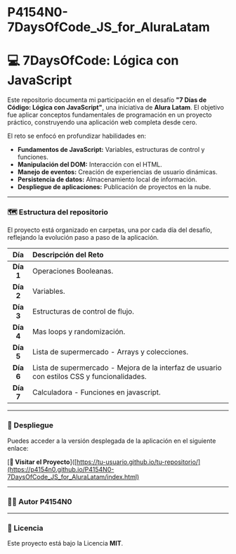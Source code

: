 # P4154N0-7DaysOfCode_JS_for_AluraLatam

# 💻 7DaysOfCode: Lógica con JavaScript

Este repositorio documenta mi participación en el desafío **"7 Días de Código: Lógica con JavaScript"**, una iniciativa de **Alura Latam**. El objetivo fue aplicar conceptos fundamentales de programación en un proyecto práctico, construyendo una aplicación web completa desde cero.

El reto se enfocó en profundizar habilidades en:
- **Fundamentos de JavaScript:** Variables, estructuras de control y funciones.
- **Manipulación del DOM:** Interacción con el HTML.
- **Manejo de eventos:** Creación de experiencias de usuario dinámicas.
- **Persistencia de datos:** Almacenamiento local de información.
- **Despliegue de aplicaciones:** Publicación de proyectos en la nube.

---

### 🗺️ Estructura del repositorio

El proyecto está organizado en carpetas, una por cada día del desafío, reflejando la evolución paso a paso de la aplicación.

| Día | Descripción del Reto |
| :---: | :--- |
| **Día 1** | Operaciones Booleanas. |
| **Día 2** | Variables. |
| **Día 3** | Estructuras de control de flujo. |
| **Día 4** | Mas loops y randomización. |
| **Día 5** | Lista de supermercado - Arrays y colecciones. |
| **Día 6** | Lista de supermercado - Mejora de la interfaz de usuario con estilos CSS y funcionalidades. |
| **Día 7** | Calculadora - Funciones en javascript. |

---

### 🚀 Despliegue

Puedes acceder a la versión desplegada de la aplicación en el siguiente enlace:

[**🔗 Visitar el Proyecto**]([https://tu-usuario.github.io/tu-repositorio/](https://p4154n0.github.io/P4154N0-7DaysOfCode_JS_for_AluraLatam/index.html)

---

### 🧑‍💻 Autor P4154N0

---

### 📜 Licencia

Este proyecto está bajo la Licencia **MIT**.
